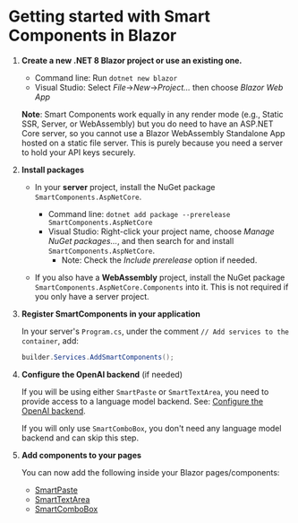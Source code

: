 # Getting started with Smart Components in Blazor

1. **Create a new .NET 8 Blazor project or use an existing one.**

   * Command line: Run `dotnet new blazor`
   * Visual Studio: Select *File*->*New*->*Project...* then choose *Blazor Web App*

   **Note**: Smart Components work equally in any render mode (e.g., Static SSR, Server, or WebAssembly) but you do need to have an ASP.NET Core server, so you cannot use a Blazor WebAssembly Standalone App hosted on a static file server. This is purely because you need a server to hold your API keys securely.

1. **Install packages**

   * In your **server** project, install the NuGet package `SmartComponents.AspNetCore`.

     * Command line: `dotnet add package --prerelease SmartComponents.AspNetCore`
     * Visual Studio: Right-click your project name, choose *Manage NuGet packages...*, and then search for and install `SmartComponents.AspNetCore`.
       * Note: Check the *Include prerelease* option if needed.

   * If you also have a **WebAssembly** project, install the NuGet package `SmartComponents.AspNetCore.Components` into it. This is not required if you only have a server project.

1. **Register SmartComponents in your application**

   In your server's `Program.cs`, under the comment `// Add services to the container`, add:

   ```cs
   builder.Services.AddSmartComponents();
   ```

1. **Configure the OpenAI backend** (if needed)

   If you will be using either `SmartPaste` or `SmartTextArea`, you need to provide access to a language model backend. See: [Configure the OpenAI backend](configure-openai-backend.md).
   
   If you will only use `SmartComboBox`, you don't need any language model backend and can skip this step.

1. **Add components to your pages**

   You can now add the following inside your Blazor pages/components:

   * [SmartPaste](smart-paste.md)
   * [SmartTextArea](smart-textarea.md)
   * [SmartComboBox](smart-combobox.md)
